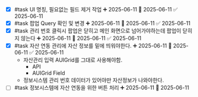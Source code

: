 - [x] #task UI 명칭, 필요없는 필드 제거 작업 ➕ 2025-06-11 🛫 2025-06-11 ✅ 2025-06-11
- [x] #task 팝업 Query 확인 및 변경 ➕ 2025-06-11 🛫 2025-06-11 ✅ 2025-06-11
- [x] #task 관리 번호 클릭시 팝업은 닫히고 메인 화면으로 넘어가야하는데 팝업이 닫히지 않는다 ➕ 2025-06-11 🛫 2025-06-11 ✅ 2025-06-11
- [x] #task 자산 연동 관리에 자산 정보를 밑에 띄워야한다. ➕ 2025-06-11 🛫 2025-06-11 ✅ 2025-06-11
	- 자산관리 입력 AUIGrid를 그대로 사용해야함.
		- API
		- AUIGrid Field
	- 정보시스템 관리 번호 데이터가 있어야만 자산정보가 나와야한다.
- [ ] #task 정보시스템에 자산 연동을 위한 버튼 처리 ➕ 2025-06-11 🛫 2025-06-11
